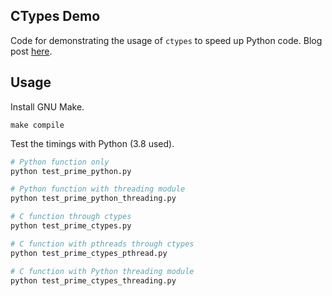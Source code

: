 ## CTypes Demo

Code for demonstrating the usage of `ctypes` to speed up Python code. Blog post [here](https://yarkhinephyo.github.io/blog/notes/2022/04/05/speed-up-python-with-ctypes.html).

## Usage

Install GNU Make.

```
make compile
```

Test the timings with Python (3.8 used).

```bash
# Python function only
python test_prime_python.py

# Python function with threading module
python test_prime_python_threading.py

# C function through ctypes
python test_prime_ctypes.py

# C function with pthreads through ctypes
python test_prime_ctypes_pthread.py

# C function with Python threading module
python test_prime_ctypes_threading.py
```